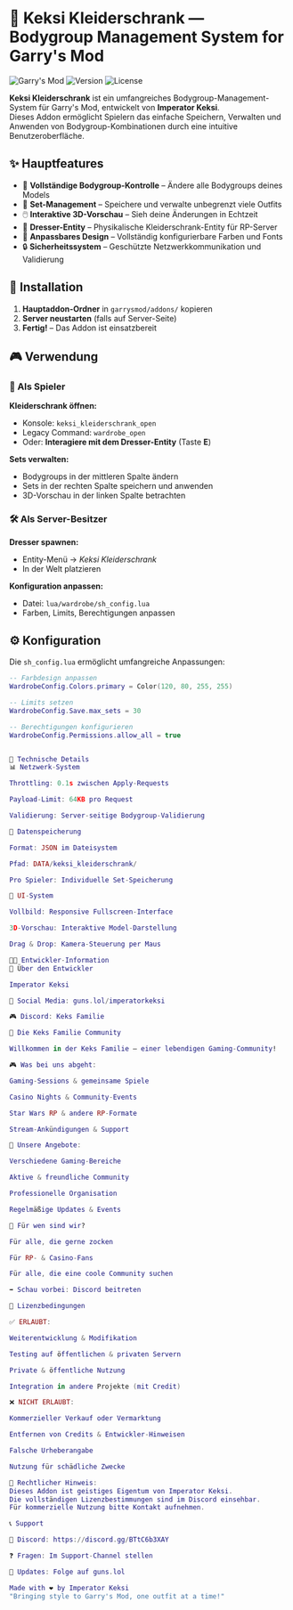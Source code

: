 # 🍪 Keksi Kleiderschrank — Bodygroup Management System for Garry's Mod

![Garry's Mod](https://img.shields.io/badge/Garry's%20Mod-Add--on-blue)
![Version](https://img.shields.io/badge/Version-1.0-green)
![License](https://img.shields.io/badge/License-Custom-yellow)

**Keksi Kleiderschrank** ist ein umfangreiches Bodygroup-Management-System für Garry's Mod, entwickelt von **Imperator Keksi**.  
Dieses Addon ermöglicht Spielern das einfache Speichern, Verwalten und Anwenden von Bodygroup-Kombinationen durch eine intuitive Benutzeroberfläche.


## ✨ Hauptfeatures

- 🎨 **Vollständige Bodygroup-Kontrolle** – Ändere alle Bodygroups deines Models  
- 💾 **Set-Management** – Speichere und verwalte unbegrenzt viele Outfits  
- 🖱️ **Interaktive 3D-Vorschau** – Sieh deine Änderungen in Echtzeit  
- 🏪 **Dresser-Entity** – Physikalische Kleiderschrank-Entity für RP-Server  
- 🎨 **Anpassbares Design** – Vollständig konfigurierbare Farben und Fonts  
- 🔒 **Sicherheitssystem** – Geschützte Netzwerkkommunikation und Validierung  


## 🚀 Installation

1. **Hauptaddon-Ordner** in `garrysmod/addons/` kopieren  
2. **Server neustarten** (falls auf Server-Seite)  
3. **Fertig!** – Das Addon ist einsatzbereit  



## 🎮 Verwendung

### 👤 Als Spieler

**Kleiderschrank öffnen:**
- Konsole: `keksi_kleiderschrank_open`  
- Legacy Command: `wardrobe_open`  
- Oder: **Interagiere mit dem Dresser-Entity** (Taste **E**)  

**Sets verwalten:**
- Bodygroups in der mittleren Spalte ändern  
- Sets in der rechten Spalte speichern und anwenden  
- 3D-Vorschau in der linken Spalte betrachten  


### 🛠️ Als Server-Besitzer

**Dresser spawnen:**
- Entity-Menü → *Keksi Kleiderschrank*  
- In der Welt platzieren  

**Konfiguration anpassen:**
- Datei: `lua/wardrobe/sh_config.lua`  
- Farben, Limits, Berechtigungen anpassen  


## ⚙️ Konfiguration

Die `sh_config.lua` ermöglicht umfangreiche Anpassungen:

```lua
-- Farbdesign anpassen
WardrobeConfig.Colors.primary = Color(120, 80, 255, 255)

-- Limits setzen
WardrobeConfig.Save.max_sets = 30

-- Berechtigungen konfigurieren
WardrobeConfig.Permissions.allow_all = true


🔧 Technische Details
📊 Netzwerk-System

Throttling: 0.1s zwischen Apply-Requests

Payload-Limit: 64KB pro Request

Validierung: Server-seitige Bodygroup-Validierung

💾 Datenspeicherung

Format: JSON im Dateisystem

Pfad: DATA/keksi_kleiderschrank/

Pro Spieler: Individuelle Set-Speicherung

🎨 UI-System

Vollbild: Responsive Fullscreen-Interface

3D-Vorschau: Interaktive Model-Darstellung

Drag & Drop: Kamera-Steuerung per Maus

👨‍💻 Entwickler-Information
📝 Über den Entwickler

Imperator Keksi

🔫 Social Media: guns.lol/imperatorkeksi

🎮 Discord: Keks Familie

🍪 Die Keks Familie Community

Willkommen in der Keks Familie – einer lebendigen Gaming-Community!

🎮 Was bei uns abgeht:

Gaming-Sessions & gemeinsame Spiele

Casino Nights & Community-Events

Star Wars RP & andere RP-Formate

Stream-Ankündigungen & Support

💫 Unsere Angebote:

Verschiedene Gaming-Bereiche

Aktive & freundliche Community

Professionelle Organisation

Regelmäßige Updates & Events

🎯 Für wen sind wir?

Für alle, die gerne zocken

Für RP- & Casino-Fans

Für alle, die eine coole Community suchen

➡️ Schau vorbei: Discord beitreten

📜 Lizenzbedingungen

✅ ERLAUBT:

Weiterentwicklung & Modifikation

Testing auf öffentlichen & privaten Servern

Private & öffentliche Nutzung

Integration in andere Projekte (mit Credit)

❌ NICHT ERLAUBT:

Kommerzieller Verkauf oder Vermarktung

Entfernen von Credits & Entwickler-Hinweisen

Falsche Urheberangabe

Nutzung für schädliche Zwecke

📝 Rechtlicher Hinweis:
Dieses Addon ist geistiges Eigentum von Imperator Keksi.
Die vollständigen Lizenzbestimmungen sind im Discord einsehbar.
Für kommerzielle Nutzung bitte Kontakt aufnehmen.

📞 Support

💬 Discord: https://discord.gg/BTtC6b3XAY

❓ Fragen: Im Support-Channel stellen

📰 Updates: Folge auf guns.lol

Made with ❤️ by Imperator Keksi
"Bringing style to Garry's Mod, one outfit at a time!"